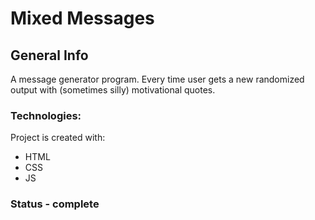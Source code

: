 # Mixed Messages

## General Info
A message generator program. Every time user gets a new randomized output with (sometimes silly) motivational quotes.

### Technologies:
Project is created with:
- HTML
- CSS
- JS

### Status - complete
